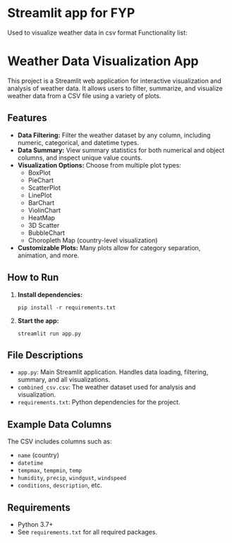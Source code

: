 # Streamlit app for FYP
Used to visualize weather data in csv format
Functionality list:
# Weather Data Visualization App

This project is a Streamlit web application for interactive visualization and analysis of weather data. It allows users to filter, summarize, and visualize weather data from a CSV file using a variety of plots.

## Features

- **Data Filtering:** Filter the weather dataset by any column, including numeric, categorical, and datetime types.
- **Data Summary:** View summary statistics for both numerical and object columns, and inspect unique value counts.
- **Visualization Options:** Choose from multiple plot types:
  - BoxPlot
  - PieChart
  - ScatterPlot
  - LinePlot
  - BarChart
  - ViolinChart
  - HeatMap
  - 3D Scatter
  - BubbleChart
  - Choropleth Map (country-level visualization)
- **Customizable Plots:** Many plots allow for category separation, animation, and more.

## How to Run

1. **Install dependencies:**
   ```
   pip install -r requirements.txt
   ```
2. **Start the app:**
   ```
   streamlit run app.py
   ```

## File Descriptions

- `app.py`: Main Streamlit application. Handles data loading, filtering, summary, and all visualizations.
- `combined_csv.csv`: The weather dataset used for analysis and visualization.
- `requirements.txt`: Python dependencies for the project.

## Example Data Columns

The CSV includes columns such as:
- `name` (country)
- `datetime`
- `tempmax`, `tempmin`, `temp`
- `humidity`, `precip`, `windgust`, `windspeed`
- `conditions`, `description`, etc.

## Requirements

- Python 3.7+
- See `requirements.txt` for all required packages.


